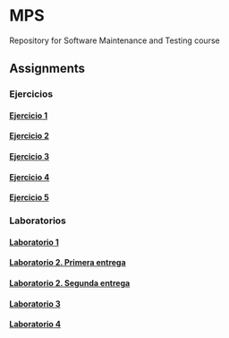 # MPS

Repository for Software Maintenance and Testing course

## Assignments

### Ejercicios

#### [Ejercicio 1](person)

#### [Ejercicio 2](https://github.com/oscfdezdz/MPS/commit/b6e2c3d05063919ce30ba18573af9ebed8637c05)

#### [Ejercicio 3](factorialE3)

#### [Ejercicio 4](mocking)

#### [Ejercicio 5](collapselines)

### Laboratorios

#### [Laboratorio 1](triangle)

#### [Laboratorio 2. Primera entrega](deque)

#### [Laboratorio 2. Segunda entrega](deque2)

#### [Laboratorio 3](board)

#### [Laboratorio 4](plateau)
